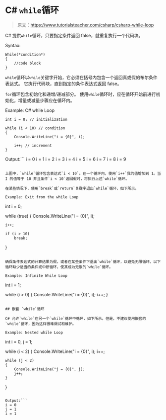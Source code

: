 # C# `while`循环

> 原文：<https://www.tutorialsteacher.com/csharp/csharp-while-loop>

C# 提供`while`循环，只要指定条件返回 false，就重复执行一个代码块。

Syntax:

```
While(*condition*)
{
    //code block
}
```

`while`循环以`while`关键字开始，它必须在括号内包含一个返回真或假的布尔条件表达式。 它执行代码块，直到指定的条件表达式返回 false。

`for`循环包含初始化和递增/递减部分。 使用`while`循环时，应在循环开始前进行初始化，增量或减量步骤应在循环内。

Example: C# while Loop

```
int i = 0; // initialization

while (i < 10) // condition
{
    Console.WriteLine("i = {0}", i);

    i++; // increment
} 
```

Output:```
i = 0
i = 1
i = 2
i = 3
i = 4
i = 5
i = 6
i = 7
i = 8
i = 9
```

上图中，`while`循环包含表达式`i < 10`。在一个循环内，使用`i++`我的值增加到 1。当 I 的值等于 10 并且条件`i < 10`返回假时，将执行上述`while`循环。

在某些情况下，使用`break`或`return`关键字退出`while`循环，如下所示。

Example: Exit from the while Loop

```
int i = 0;

while (true)
{
    Console.WriteLine("i = {0}", i);

    i++;

    if (i > 10)
        break;
} 
```

确保条件表达式的计算结果为假，或者在某些条件下退出`while`循环，以避免无限循环。以下循环缺少适当的条件或中断循环，使其成为无限的`while`循环。

Example: Infinite While Loop

```
int i = 1;

while (i > 0)
{
    Console.WriteLine("i = {0}", i);
    i++;
} 
```

## 嵌套 `while`循环

C# 允许`while`在另一个`while`循环中循环，如下所示。但是，不建议使用嵌套的`while`循环，因为这样很难调试和维护。

Example: Nested while Loop

```
int i = 0, j = 1;

while (i < 2)
{
    Console.WriteLine("i = {0}", i);
    i++;

    while (j < 2)
    {
        Console.WriteLine("j = {0}", j);
        j++;
    }
} 
```

Output:```
i = 0
j = 1
i = 1
```